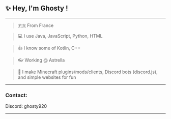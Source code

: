 <h2>✨ Hey, I'm Ghosty !</h2>

<hr>

> 🇫🇷 From France

> 💻 I use Java, JavaScript, Python, HTML

> 👍 I know some of Kotlin, C++

> 👓 Working @ Astrella

> 🤭 I make Minecraft plugins/mods/clients, Discord bots (discord.js), and simple websites for fun

<hr>

<h3>Contact:</h3>
<p>Discord: ghosty920 </p>

<hr>
